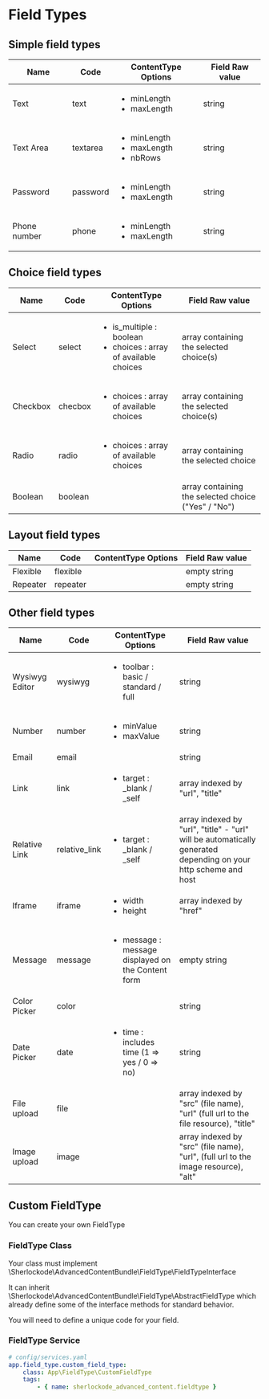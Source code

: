 Field Types
===========

## Simple field types 

| Name | Code | ContentType Options | Field Raw value |
| ---- | ---- | ------- | ------- |
| Text | text | <ul><li>minLength</li><li>maxLength</li></ul> | string |
| Text Area | textarea | <ul><li>minLength</li><li>maxLength</li><li>nbRows</li></ul> | string |
| Password | password | <ul><li>minLength</li><li>maxLength</li></ul> | string |
| Phone number | phone | <ul><li>minLength</li><li>maxLength</li></ul> | string |

## Choice field types 

| Name | Code | ContentType Options | Field Raw value |
| ---- | ---- | ------- | ------- |
| Select | select | <ul><li>is_multiple : boolean</li><li>choices : array of available choices</li></ul> | array containing the selected choice(s) |
| Checkbox | checbox | <ul><li>choices : array of available choices</li></ul> | array containing the selected choice(s) |
| Radio | radio | <ul><li>choices : array of available choices</li></ul> | array containing the selected choice |
| Boolean | boolean |  | array containing the selected choice ("Yes" / "No") |

## Layout field types 

| Name | Code | ContentType Options | Field Raw value |
| ---- | ---- | ------- | ------- |
| Flexible | flexible |  | empty string |
| Repeater | repeater |  | empty string |

## Other field types 

| Name | Code | ContentType Options | Field Raw value |
| ---- | ---- | ------- | ------- |
| Wysiwyg Editor | wysiwyg | <ul><li>toolbar : basic / standard / full</li></ul> | string |
| Number | number | <ul><li>minValue</li><li>maxValue</li></ul> | string |
| Email | email |  | string |
| Link | link | <ul><li>target : _blank / _self</li></ul> | array indexed by "url", "title" |
| Relative Link | relative_link | <ul><li>target : _blank / _self</li></ul> | array indexed by "url", "title" - "url" will be automatically generated depending on your http scheme and host |
| Iframe | iframe | <ul><li>width</li><li>height</li></ul> | array indexed by "href" |
| Message | message | <ul><li>message : message displayed on the Content form</li></ul> | empty string |
| Color Picker | color |  | string |
| Date Picker | date | <ul><li>time : includes time (1 => yes / 0 => no)</li></ul> | string |
| File upload | file |  | array indexed by "src" (file name), "url" (full url to the file resource), "title" |
| Image upload | image |  | array indexed by "src" (file name), "url", (full url to the image resource), "alt" |

## Custom FieldType

You can create your own FieldType

### FieldType Class

Your class must implement \Sherlockode\AdvancedContentBundle\FieldType\FieldTypeInterface

It can inherit \Sherlockode\AdvancedContentBundle\FieldType\AbstractFieldType 
which already define some of the interface methods for standard behavior.

You will need to define a unique code for your field.


### FieldType Service

```yaml
# config/services.yaml
app.field_type.custom_field_type:
    class: App\FieldType\CustomFieldType
    tags:
        - { name: sherlockode_advanced_content.fieldtype }
```
